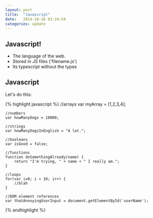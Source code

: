 ```yaml
---
layout: post
title:  "Javascript"
date:   2014-10-16 03:24:54
categories: update
---
```



Javascript!
---------------------

- The language of the web.
- Stored in JS files ('filename.js')
- Its typescript without the types


Javascript 
----------------------

Let's do this:

{% highlight javascript %}
	//arrays
	var myArray = [1,2,3,4];

	//numbers
	var howManyDogs = 10000;

	//strings
	var howManyDogsInEnglish = "A lot.";

	//booleans
	var isGood = false;

	//functions
	function doSomethingAlready(name) {
		return "I'm trying, " + name + " I really am.";
	}

	//loops
	for(var i=0; i < 10; i++) {
		//blah
	}

	//DOM element references
	var thatAnnoyingUserInput = document.getElementById('userName');
{% endhighlight %}